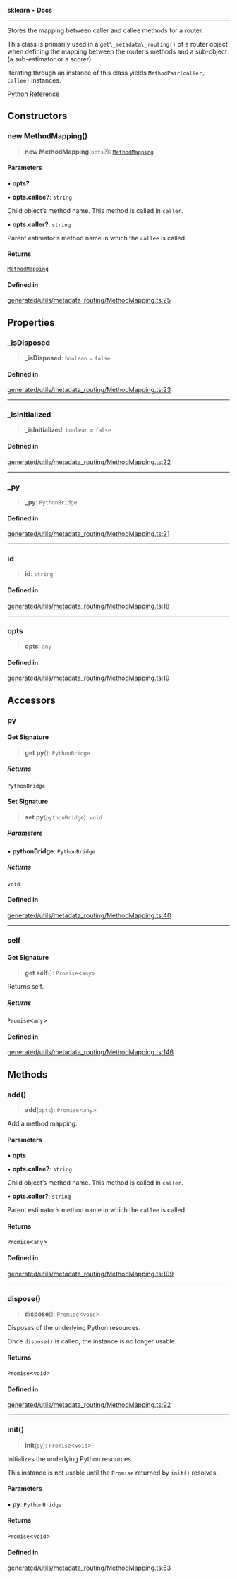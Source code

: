**sklearn** • **Docs**

***

Stores the mapping between caller and callee methods for a router.

This class is primarily used in a `get\_metadata\_routing()` of a router object when defining the mapping between the router’s methods and a sub-object (a sub-estimator or a scorer).

Iterating through an instance of this class yields `MethodPair(caller, callee)` instances.

[Python Reference](https://scikit-learn.org/stable/modules/generated/sklearn.utils.metadata_routing.MethodMapping.html)

## Constructors

### new MethodMapping()

> **new MethodMapping**(`opts`?): [`MethodMapping`](MethodMapping.md)

#### Parameters

• **opts?**

• **opts.callee?**: `string`

Child object’s method name. This method is called in `caller`.

• **opts.caller?**: `string`

Parent estimator’s method name in which the `callee` is called.

#### Returns

[`MethodMapping`](MethodMapping.md)

#### Defined in

[generated/utils/metadata\_routing/MethodMapping.ts:25](https://github.com/transitive-bullshit/scikit-learn-ts/blob/e59c23d4803055797e663e330d0a58f2245dd145/packages/sklearn/src/generated/utils/metadata_routing/MethodMapping.ts#L25)

## Properties

### \_isDisposed

> **\_isDisposed**: `boolean` = `false`

#### Defined in

[generated/utils/metadata\_routing/MethodMapping.ts:23](https://github.com/transitive-bullshit/scikit-learn-ts/blob/e59c23d4803055797e663e330d0a58f2245dd145/packages/sklearn/src/generated/utils/metadata_routing/MethodMapping.ts#L23)

***

### \_isInitialized

> **\_isInitialized**: `boolean` = `false`

#### Defined in

[generated/utils/metadata\_routing/MethodMapping.ts:22](https://github.com/transitive-bullshit/scikit-learn-ts/blob/e59c23d4803055797e663e330d0a58f2245dd145/packages/sklearn/src/generated/utils/metadata_routing/MethodMapping.ts#L22)

***

### \_py

> **\_py**: `PythonBridge`

#### Defined in

[generated/utils/metadata\_routing/MethodMapping.ts:21](https://github.com/transitive-bullshit/scikit-learn-ts/blob/e59c23d4803055797e663e330d0a58f2245dd145/packages/sklearn/src/generated/utils/metadata_routing/MethodMapping.ts#L21)

***

### id

> **id**: `string`

#### Defined in

[generated/utils/metadata\_routing/MethodMapping.ts:18](https://github.com/transitive-bullshit/scikit-learn-ts/blob/e59c23d4803055797e663e330d0a58f2245dd145/packages/sklearn/src/generated/utils/metadata_routing/MethodMapping.ts#L18)

***

### opts

> **opts**: `any`

#### Defined in

[generated/utils/metadata\_routing/MethodMapping.ts:19](https://github.com/transitive-bullshit/scikit-learn-ts/blob/e59c23d4803055797e663e330d0a58f2245dd145/packages/sklearn/src/generated/utils/metadata_routing/MethodMapping.ts#L19)

## Accessors

### py

#### Get Signature

> **get** **py**(): `PythonBridge`

##### Returns

`PythonBridge`

#### Set Signature

> **set** **py**(`pythonBridge`): `void`

##### Parameters

• **pythonBridge**: `PythonBridge`

##### Returns

`void`

#### Defined in

[generated/utils/metadata\_routing/MethodMapping.ts:40](https://github.com/transitive-bullshit/scikit-learn-ts/blob/e59c23d4803055797e663e330d0a58f2245dd145/packages/sklearn/src/generated/utils/metadata_routing/MethodMapping.ts#L40)

***

### self

#### Get Signature

> **get** **self**(): `Promise`\<`any`\>

Returns self.

##### Returns

`Promise`\<`any`\>

#### Defined in

[generated/utils/metadata\_routing/MethodMapping.ts:146](https://github.com/transitive-bullshit/scikit-learn-ts/blob/e59c23d4803055797e663e330d0a58f2245dd145/packages/sklearn/src/generated/utils/metadata_routing/MethodMapping.ts#L146)

## Methods

### add()

> **add**(`opts`): `Promise`\<`any`\>

Add a method mapping.

#### Parameters

• **opts**

• **opts.callee?**: `string`

Child object’s method name. This method is called in `caller`.

• **opts.caller?**: `string`

Parent estimator’s method name in which the `callee` is called.

#### Returns

`Promise`\<`any`\>

#### Defined in

[generated/utils/metadata\_routing/MethodMapping.ts:109](https://github.com/transitive-bullshit/scikit-learn-ts/blob/e59c23d4803055797e663e330d0a58f2245dd145/packages/sklearn/src/generated/utils/metadata_routing/MethodMapping.ts#L109)

***

### dispose()

> **dispose**(): `Promise`\<`void`\>

Disposes of the underlying Python resources.

Once `dispose()` is called, the instance is no longer usable.

#### Returns

`Promise`\<`void`\>

#### Defined in

[generated/utils/metadata\_routing/MethodMapping.ts:92](https://github.com/transitive-bullshit/scikit-learn-ts/blob/e59c23d4803055797e663e330d0a58f2245dd145/packages/sklearn/src/generated/utils/metadata_routing/MethodMapping.ts#L92)

***

### init()

> **init**(`py`): `Promise`\<`void`\>

Initializes the underlying Python resources.

This instance is not usable until the `Promise` returned by `init()` resolves.

#### Parameters

• **py**: `PythonBridge`

#### Returns

`Promise`\<`void`\>

#### Defined in

[generated/utils/metadata\_routing/MethodMapping.ts:53](https://github.com/transitive-bullshit/scikit-learn-ts/blob/e59c23d4803055797e663e330d0a58f2245dd145/packages/sklearn/src/generated/utils/metadata_routing/MethodMapping.ts#L53)
